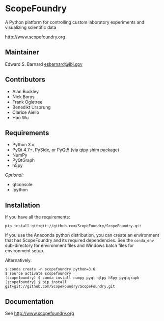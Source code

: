 ScopeFoundry
============

A Python platform for controlling custom laboratory 
experiments and visualizing scientific data

<http://www.scopefoundry.org>

Maintainer
----------

Edward S. Barnard <esbarnard@lbl.gov>

Contributors
------------

* Alan Buckley
* Nick Borys
* Frank Ogletree
* Benedikt Ursprung
* Clarice Aiello
* Hao Wu


Requirements
------------

* Python 3.x
* PyQt 4.7+, PySide, or PyQt5 (via qtpy shim package)
* NumPy
* PyQtGraph
* h5py

_Optional:_

* qtconsole
* Ipython
  
Installation
------------

If you have all the requirements:

```
pip install git+git://github.com/ScopeFoundry/ScopeFoundry.git
```

If you use the Anaconda python distribution, you can create an environment
that has ScopeFoundry and its required dependencies. See the `conda_env`
sub-directory for environment files and Windows batch files for environment
setup.

Alternatively:

```
$ conda create -n scopefoundry python=3.6
$ source activate scopefoundry
(scopefoundry) $ conda install numpy pyqt qtpy h5py pyqtgraph
(scopefoundry) $ pip install git+git://github.com/ScopeFoundry/ScopeFoundry.git
```

Documentation
-------------

See <http://www.scopefoundry.org>
